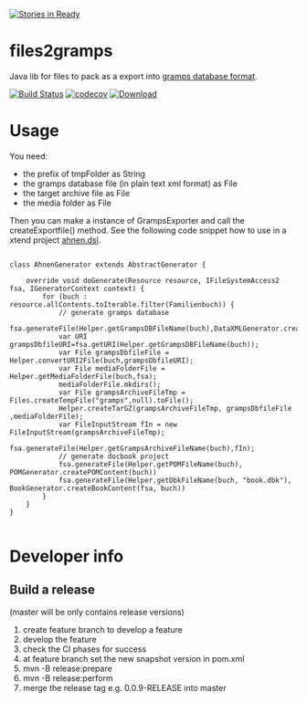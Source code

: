 [![Stories in Ready](https://badge.waffle.io/FunThomas424242/files2gramps.png?label=ready&title=Ready)](https://waffle.io/FunThomas424242/files2gramps)
# files2gramps
Java lib for files to pack as a export into [gramps database format](https://gramps-project.org/wiki/index.php?title=Gramps_XML).

[![Build Status](https://travis-ci.org/FunThomas424242/files2gramps.svg?branch=master)](https://travis-ci.org/FunThomas424242/files2gramps)
[![codecov](https://codecov.io/gh/FunThomas424242/files2gramps/branch/master/graph/badge.svg)](https://codecov.io/gh/FunThomas424242/files2gramps)
[![Download](https://api.bintray.com/packages/funthomas424242/funthomas424242-libs/files2gramps/images/download.svg) ](https://bintray.com/funthomas424242/funthomas424242-libs/files2gramps/_latestVersion)


# Usage
You need:
 
 * the prefix of tmpFolder as String
 * the gramps database file (in plain text xml format) as File
 * the target archive file as File 
 * the media folder as File
 
Then you can make a instance of GrampsExporter and call the createExportfile() method.
See the following code snippet how to use in a xtend project [ahnen.dsl](https://github.com/FunThomas424242/ahnen.dsl).

```
   
class AhnenGenerator extends AbstractGenerator {

	override void doGenerate(Resource resource, IFileSystemAccess2 fsa, IGeneratorContext context) {
		for (buch : resource.allContents.toIterable.filter(Familienbuch)) {
		    // generate gramps database
			fsa.generateFile(Helper.getGrampsDBFileName(buch),DataXMLGenerator.createGrampsDBContent(buch));
			var URI grampsDbfileURI=fsa.getURI(Helper.getGrampsDBFileName(buch));
			var File grampsDbfileFile = Helper.convertURI2File(buch,grampsDbfileURI);
			var File mediaFolderFile = Helper.getMediaFolderFile(buch,fsa);
			mediaFolderFile.mkdirs();
			var File grampsArchiveFileTmp = Files.createTempFile("gramps",null).toFile();
		    Helper.createTarGZ(grampsArchiveFileTmp, grampsDbfileFile ,mediaFolderFile);
		    var FileInputStream fIn = new FileInputStream(grampsArchiveFileTmp);
		    fsa.generateFile(Helper.getGrampsArchiveFileName(buch),fIn);
		    // generate docbook project
			fsa.generateFile(Helper.getPOMFileName(buch), POMGenerator.createPOMContent(buch))
			fsa.generateFile(Helper.getDbkFileName(buch, "book.dbk"), BookGenerator.createBookContent(fsa, buch))
		}
	}
}
     
```
# Developer info

## Build a release
(master will be only contains release versions)

1. create feature branch to develop a feature
9. develop the feature
9. check the CI phases for success
9. at feature branch set the new snapshot version in pom.xml
9. mvn -B release:prepare
9. mvn -B release:perform
9. merge the release tag e.g. 0.0.9-RELEASE into master
